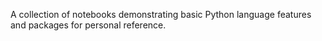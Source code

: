 A collection of notebooks demonstrating basic Python language features and packages for personal reference.
 
